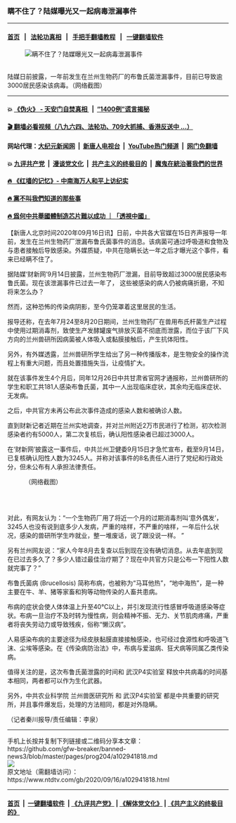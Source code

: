 ### 瞒不住了？陆媒曝光又一起病毒泄漏事件
------------------------

#### [首页](https://github.com/gfw-breaker/banned-news3/blob/master/README.md) &nbsp;&nbsp;|&nbsp;&nbsp; [法轮功真相](https://github.com/begood0513/basic/blob/master/README.md)  &nbsp;&nbsp;|&nbsp;&nbsp; [手把手翻墙教程](https://github.com/gfw-breaker/guides/wiki)  &nbsp;&nbsp;|&nbsp;&nbsp; [一键翻墙软件](https://github.com/gfw-breaker/nogfw/blob/master/README.md)  



<div><div class="featured_image">
 <figure>
  <img alt="瞒不住了？陆媒曝光又一起病毒泄漏事件" src="https://i.ntdtv.com/assets/uploads/2020/09/104-800x450.jpg"/>
 </figure><br/>
 <span class="caption">
  陆媒日前披露，一年前发生在兰州生物药厂的布鲁氏菌泄漏事件，目前已导致逾3000居民感染该病毒。（网络截图）
 </span>
</div>
</div><hr/>

#### 💥 [《伪火》 - 天安门自焚真相 ](http://158.247.195.190:10000/videos/blog/weihuo.html)&nbsp; |&nbsp; [“1400例”谎言揭秘  ](http://158.247.195.190:10000/videos/blog/jiexi1400.html)

#### [ 🎬  翻墙必看视频（八九六四、法轮功、709大抓捕、香港反送中 ...）](https://github.com/gfw-breaker/links/blob/master/banned.md)

#### 网站代理：[大纪元新闻网](http://158.247.195.190:10080/gb/) &nbsp;|&nbsp; [新唐人电视台](http://158.247.195.190:8808/gb/)  &nbsp;|&nbsp; [YouTube热门频道](http://158.247.195.190/youtube.html) &nbsp;|&nbsp; [网门免翻墙](http://158.247.195.190:11000/show.aspx?name=ogHome)

#### 💥 [九评共产党](http://158.247.195.190:10000/videos/res/jiuping/)&nbsp; |&nbsp; [漫谈党文化](http://158.247.195.190:10000/videos/res/mtdwh/)&nbsp; |&nbsp; [共产主义的终极目的](http://158.247.195.190:10000/videos/res/zjmd/)&nbsp; |&nbsp; [魔鬼在統治著我們的世界](http://158.247.195.190:10000/videos/res/TheSpecter/)  

#### [ 🔥  《红墙的记忆》- 中南海万人和平上访纪实](http://158.247.195.190:10000/videos/news/../legend/index.html)

#### [ 🔥  黨不叫我們知道的那些事](http://158.247.195.190:10000/videos/news/truth02.html)

#### [ 🔥  爲何中共舉國體制造芯片難以成功 ｜「透視中國」](http://158.247.195.190:10000/videos/news/don03.html)

<div><div class="post_content" itemprop="articleBody">
 <p>
  【新唐人北京时间2020年09月16日讯】日前，中共各大官媒在15日齐声报导一年前，发生在兰州生物药厂泄漏布鲁氏菌事件的消息。该病菌可通过呼吸道和食物及与患者接触后导致感染。外媒质疑，中共在隐瞒长达一年之后才曝光这个事件，看来已经瞒不住了。
 </p>
 <p>
  据陆媒‘财新网’9月14日披露，兰州生物药厂泄漏，目前导致超过3000居民感染布鲁氏菌。现在该泄漏事件已过去一年了， 这些被感染的病人仍被病痛折磨，不知将来怎么办？
 </p>
 <p>
  然而，这种恐怖的传染病阴影，至今仍笼罩着这里居民的生活。
 </p>
 <p>
  报导还称，在去年7月24至8月20日期间，兰州生物药厂在兽用布氏杆菌生产过程中使用过期消毒剂，致使生产发酵罐废气排放灭菌不彻底而泄露，而位于该厂下风方向的兰州兽研所因病菌被人体吸入或黏膜接触后，产生抗体阳性。
 </p>
 <p>
  另外，有外媒透露，兰州兽研所学生给出了另一种传播版本，是生物安全的操作流程上有重大问题，而且处置措施失当，让疫情扩大。
 </p>
 <p>
  就在该事件发生4个月后，同年12月26日中共甘肃省官网才通报称，兰州兽研所的学生和职工共181人感染布鲁氏菌，其中一人出现临床症状，其余均无临床症状、无发病。
 </p>
 <p>
  之后，中共官方未再公布此次事件造成的感染人数和被确诊人数。
 </p>
 <p>
  直到财新记者近期在兰州实地调查，并对兰州附近2万市民进行了检测，初次检测感染者约有5000人，第二次复核后，确认阳性感染者已超过3000人。
 </p>
 <p>
  在‘财新网’披露这一事件后，中共兰州卫健委9月15日才急忙宣布，截至9月14日，已复核确认阳性人数为3245人。并称对该事件的8名责任人进行了党纪和行政处分，但未公布有人承担法律责任。
 </p>
 <figure class="wp-caption aligncenter" id="attachment_102941832" style="width: 600px">
  <img alt="" class="size-medium wp-image-102941832" src="https://i.ntdtv.com/assets/uploads/2020/09/105-600x338.jpg">
   <br/><figcaption class="wp-caption-text">
    （网络截图）
   </figcaption><br/>
  </img>
 </figure><br/>
 <p>
  对此，有网友认为：“一个生物药厂用了将近一个月的过期消毒剂叫‘意外偶发’，3245人也没有说到底多少人发病，严重的啥样，不严重的啥样，一年后什么状况，感染的兽研所学生咋就业，整一堆废话，说了跟没说一样。 ”
 </p>
 <p>
  另有兰州网友说：“家人今年8月去复查以后到现在没有确切消息。从去年底到现在已过去多久了？多少人错过最佳治疗期了？现在中共官方只是公布一下阳性人数就完事了？”
 </p>
 <p>
  <ok href="https://www.ntdtv.com/gb/布鲁氏菌病.htm">
   布鲁氏菌病
  </ok>
  (Brucellosis) 简称布病，也被称为“马耳他热”，“地中海热”，是一种主要在牛、羊、猪等家畜和狗等动物传染的人畜共患病。
 </p>
 <p>
  布病的症状会使人体体温上升至40℃以上，并引发现流行性感冒呼吸道感染等症状。布病一旦治疗不及时转为慢性病，则会精神不振、无力、关节肌肉疼痛，严重者将丧失劳动力或导致残疾，俗称“懒汉病”。
 </p>
 <p>
  人易感染布病的主要途径为经皮肤黏膜直接接触感染，也可经过食源性和呼吸道飞沫、尘埃等感染。在《传染病防治法》中，布病与爱滋病、狂犬病等同属乙类传染病。
 </p>
 <p>
  值得关注的是，这次布鲁氏菌泄露的时间和
  <ok href="https://www.ntdtv.com/gb/武汉p4实验室.htm">
   武汉P4实验室
  </ok>
  释放中共病毒的时间基本相同，两者都可以作为生化武器。
 </p>
 <p>
  另外，中共农业科学院
  <ok href="https://www.ntdtv.com/gb/兰州兽医研究所.htm">
   兰州兽医研究所
  </ok>
  和
  <ok href="https://www.ntdtv.com/gb/武汉p4实验室.htm">
   武汉P4实验室
  </ok>
  都是中共重要的研究所，并且事件爆发后，处理的方法相同，都是对外隐瞒。
 </p>
 <p>
  （记者秦川报导/责任编辑：李泉）
 </p>
 <div class="single_ad">
 </div>
</div>
</div>
<hr/>
手机上长按并复制下列链接或二维码分享本文章：<br/>
https://github.com/gfw-breaker/banned-news3/blob/master/pages/prog204/a102941818.md <br/>
<a href='https://github.com/gfw-breaker/banned-news3/blob/master/pages/prog204/a102941818.md'><img src='https://github.com/gfw-breaker/banned-news3/blob/master/pages/prog204/a102941818.md.png'/></a> <br/>
原文地址（需翻墙访问）：https://www.ntdtv.com/gb/2020/09/16/a102941818.html


------------------------
#### [首页](https://github.com/gfw-breaker/banned-news3/blob/master/README.md) &nbsp;|&nbsp; [一键翻墙软件](https://github.com/gfw-breaker/nogfw/blob/master/README.md) &nbsp;| [《九评共产党》](https://github.com/gfw-breaker/9ping.md/blob/master/README.md#九评之一评共产党是什么) | [《解体党文化》](https://github.com/gfw-breaker/jtdwh.md/blob/master/README.md) | [《共产主义的终极目的》](https://github.com/gfw-breaker/gczydzjmd.md/blob/master/README.md)


<img src='http://gfw-breaker.win/banned-news3/pages/prog204/a102941818.md' width='0px' height='0px'/>